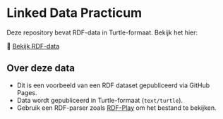 # Linked Data Practicum

Deze repository bevat RDF-data in Turtle-formaat. Bekijk het hier:

🔗 [Bekijk RDF-data](https://landmaes.github.io/intro.ttl)

## Over deze data
- Dit is een voorbeeld van een RDF dataset gepubliceerd via GitHub Pages.
- Data wordt gepubliceerd in Turtle-formaat (`text/turtle`).
- Gebruik een RDF-parser zoals [RDF-Play](https://rdf-play.com/) om het bestand te bekijken.
